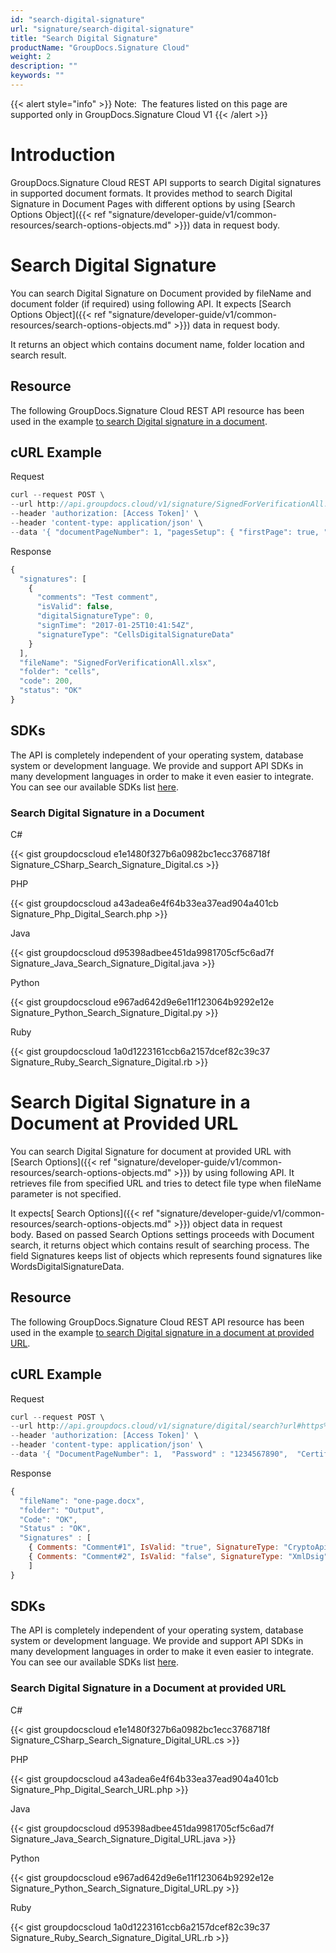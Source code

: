 ```yaml
---
id: "search-digital-signature"
url: "signature/search-digital-signature"
title: "Search Digital Signature"
productName: "GroupDocs.Signature Cloud"
weight: 2
description: ""
keywords: ""
---
```


{{< alert style="info" >}}
Note:  The features listed on this page are supported only in GroupDocs.Signature Cloud V1
{{< /alert >}}

# Introduction #

GroupDocs.Signature Cloud REST API supports to search Digital signatures in supported document formats. It provides method to search Digital Signature in Document Pages with different options by using [Search Options Object]({{< ref "signature/developer-guide/v1/common-resources/search-options-objects.md" >}}) data in request body.

# Search Digital Signature #

You can search Digital Signature on Document provided by fileName and document folder (if required) using following API. It expects [Search Options Object]({{< ref "signature/developer-guide/v1/common-resources/search-options-objects.md" >}}) data in request body.

It returns an object which contains document name, folder location and search result.

## Resource ##

The following GroupDocs.Signature Cloud REST API resource has been used in the example [to search Digital signature in a document](https://apireference.groupdocs.cloud/signature/#!/Search/PostSearchDigital).

## cURL Example ##

 Request

```javascript
curl --request POST \
--url http://api.groupdocs.cloud/v1/signature/SignedForVerificationAll.xlsx/digital/search?folder#signed \
--header 'authorization: [Access Token]' \
--header 'content-type: application/json' \
--data '{ "documentPageNumber": 1, "pagesSetup": { "firstPage": true, "lastPage": false, "oddPages": false, "evenPages": false, "pageNumbers": [ 1 ] }, "searchAllPages": true, "OptionsType": "CellsSearchDigitalOptionsData" }'

```

 Response

```javascript
{
  "signatures": [
    {
      "comments": "Test comment",
      "isValid": false,
      "digitalSignatureType": 0,
      "signTime": "2017-01-25T10:41:54Z",
      "signatureType": "CellsDigitalSignatureData"
    }
  ],
  "fileName": "SignedForVerificationAll.xlsx",
  "folder": "cells",
  "code": 200,
  "status": "OK"
}
```

## SDKs ##

The API is completely independent of your operating system, database system or development language. We provide and support API SDKs in many development languages in order to make it even easier to integrate. You can see our available SDKs list [here](https://github.com/groupdocs-signature-cloud).

### Search Digital Signature in a Document ###

 C#

{{< gist groupdocscloud e1e1480f327b6a0982bc1ecc3768718f Signature_CSharp_Search_Signature_Digital.cs >}}

 PHP

{{< gist groupdocscloud a43adea6e4f64b33ea37ead904a401cb Signature_Php_Digital_Search.php >}}

 Java

{{< gist groupdocscloud d95398adbee451da9981705cf5c6ad7f Signature_Java_Search_Signature_Digital.java >}}

 Python

{{< gist groupdocscloud e967ad642d9e6e11f123064b9292e12e Signature_Python_Search_Signature_Digital.py >}}

 Ruby

{{< gist groupdocscloud 1a0d1223161ccb6a2157dcef82c39c37 Signature_Ruby_Search_Signature_Digital.rb >}}

# Search Digital Signature in a Document at Provided URL #

You can search Digital Signature for document at provided URL with [Search Options]({{< ref "signature/developer-guide/v1/common-resources/search-options-objects.md" >}}) by using following API. It retrieves file from specified URL and tries to detect file type when fileName parameter is not specified.

It expects[ Search Options]({{< ref "signature/developer-guide/v1/common-resources/search-options-objects.md" >}}) object data in request body. Based on passed Search Options settings proceeds with Document search, it returns object which contains result of searching process. The field Signatures keeps list of objects which represents found signatures like WordsDigitalSignatureData.

## Resource ##

The following GroupDocs.Signature Cloud REST API resource has been used in the example [to search Digital signature in a document at provided URL](https://apireference.groupdocs.cloud/signature/#!/Search/PostSearchBarcodeFromUrl).

## cURL Example ##

 Request

```javascript
curl --request POST \
--url http://api.groupdocs.cloud/v1/signature/digital/search?url#https%3a%2f%2fwww.dropbox.com%2fs%2fumokluz338w4ng7%2fone-page.docx%3fdl%3d1 \
--header 'authorization: [Access Token]' \
--header 'content-type: application/json' \
--data '{ "DocumentPageNumber": 1,  "Password" : "1234567890",  "CertificateGuid": "mrjohn.smith.crt",  "OptionsType" : "WordsSearchDigitalOptionsData" }'

```

 Response

```javascript
{
  "fileName": "one-page.docx",
  "folder": "Output",
  "Code": "OK",
  "Status" : "OK",
  "Signatures" : [
    { Comments: "Comment#1", IsValid: "true", SignatureType: "CryptoApi", SignTime: "2017-01-01" },
    { Comments: "Comment#2", IsValid: "false", SignatureType: "XmlDsig", SignTime: "2017-10-10" }
    ]
}
```

## SDKs ##

The API is completely independent of your operating system, database system or development language. We provide and support API SDKs in many development languages in order to make it even easier to integrate. You can see our available SDKs list [here](https://github.com/groupdocs-signature-cloud).

### Search Digital Signature in a Document at provided URL ###

 C#

{{< gist groupdocscloud e1e1480f327b6a0982bc1ecc3768718f Signature_CSharp_Search_Signature_Digital_URL.cs >}}

 PHP

{{< gist groupdocscloud a43adea6e4f64b33ea37ead904a401cb Signature_Php_Digital_Search_URL.php >}}

 Java

{{< gist groupdocscloud d95398adbee451da9981705cf5c6ad7f Signature_Java_Search_Signature_Digital_URL.java >}}

 Python

{{< gist groupdocscloud e967ad642d9e6e11f123064b9292e12e Signature_Python_Search_Signature_Digital_URL.py >}}

 Ruby

{{< gist groupdocscloud 1a0d1223161ccb6a2157dcef82c39c37 Signature_Ruby_Search_Signature_Digital_URL.rb >}}

